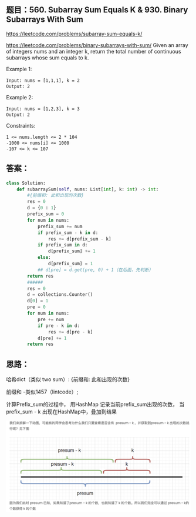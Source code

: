 ## 题目：560. Subarray Sum Equals K & 930. Binary Subarrays With Sum
https://leetcode.com/problems/subarray-sum-equals-k/

https://leetcode.com/problems/binary-subarrays-with-sum/
Given an array of integers nums and an integer k, return the total number of continuous subarrays whose sum equals to k.

Example 1:
```
Input: nums = [1,1,1], k = 2
Output: 2
```
Example 2:
```
Input: nums = [1,2,3], k = 3
Output: 2
```

Constraints:
```
1 <= nums.length <= 2 * 104
-1000 <= nums[i] <= 1000
-107 <= k <= 107
```


## 答案：
```python
class Solution:
    def subarraySum(self, nums: List[int], k: int) -> int:
        #{前缀和: 此和出现的次数}
        res = 0
        d = {0 : 1}
        prefix_sum = 0
        for num in nums:
            prefix_sum += num
            if prefix_sum - k in d:
                res += d[prefix_sum - k]
            if prefix_sum in d:
                d[prefix_sum] += 1
            else:
                d[prefix_sum] = 1
            ## d[pre] = d.get(pre, 0) + 1（在后面，先判断）
        return res
        ######
        res = 0
        d = collections.Counter()
        d[0] = 1
        pre = 0
        for num in nums:
            pre += num
            if pre - k in d:
                res += d[pre - k]
            d[pre] += 1
        return res

```
## 思路：
哈希dict（类似 two sum）: {前缀和: 此和出现的次数}

前缀和 -类似1457（lintcode）;


计算Prefix_sum的过程中， 用HashMap 记录当前prefix_sum出现的次数， 当prefix_sum - k 出现在HashMap中，叠加到结果

![a](https://github.com/SSRRBB/Leetcode/blob/main/Images/308.png)
